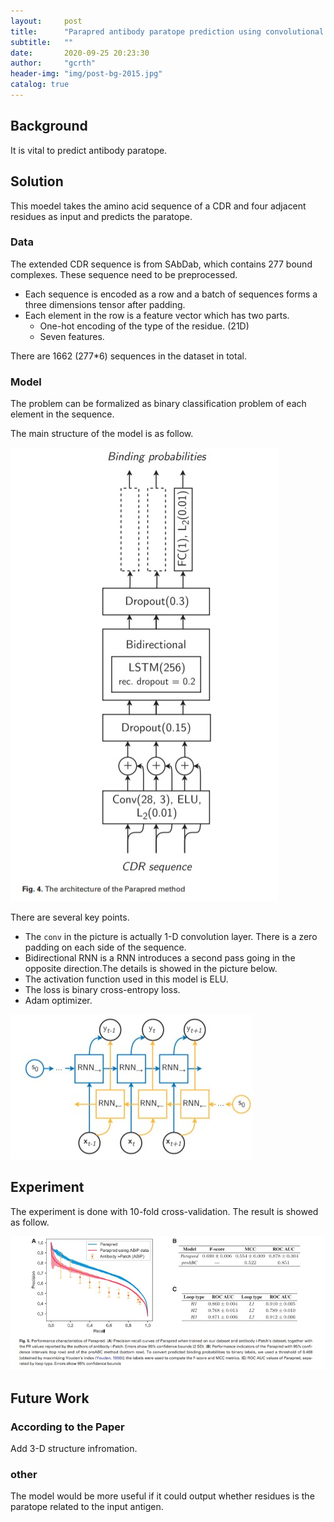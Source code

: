 ```yaml
---
layout:     post
title:      "Parapred antibody paratope prediction using convolutional and recurrent neural networks"
subtitle:   ""
date:       2020-09-25 20:23:30
author:     "gcrth"
header-img: "img/post-bg-2015.jpg"
catalog: true
---
```


## Background

It is vital to predict antibody paratope.

## Solution

This moedel takes the amino acid sequence of a CDR and four adjacent residues as input and predicts the paratope.

### Data

The extended CDR sequence is from SAbDab, which contains 277 bound complexes. These sequence need to be preprocessed.

* Each sequence is encoded as a row and a batch of sequences forms a three dimensions tensor after padding.
* Each element in the row is a feature vector which has two parts.
  * One-hot encoding of the type of the residue. (21D)
  * Seven features.

There are 1662 (277*6) sequences in the dataset in total.

### Model

The problem can be formalized as binary classification problem of each element in the sequence.

The main structure of the model is as follow.

![model structure](../img/in-post/2020-09-25-Parapred%20antibody%20paratope%20prediction%20using%20convolutional%20and%20recurrent%20neural%20networks/Screenshot%202020-09-26%20192211.jpg)

There are several key points.

* The `conv` in the picture is actually 1-D convolution layer. There is a zero padding on each side of the sequence.
* Bidirectional RNN is a RNN introduces a second pass going in the opposite direction.The details is showed in the picture below.
* The activation function used in this model is ELU.
* The loss is binary cross-entropy loss.
* Adam optimizer.

![Bidirectional RNN](../img/in-post/2020-09-25-Parapred%20antibody%20paratope%20prediction%20using%20convolutional%20and%20recurrent%20neural%20networks/Screenshot%202020-09-26%20192232.jpg)

## Experiment

The experiment is done with 10-fold cross-validation. The result is showed as follow.

![result](../img/in-post/2020-09-25-Parapred%20antibody%20paratope%20prediction%20using%20convolutional%20and%20recurrent%20neural%20networks/Screenshot%202020-09-26%20192250.jpg)

## Future Work

### According to the Paper

Add 3-D structure infromation.

### other

The model would be more useful if it could output whether residues is the paratope related to the input antigen.
